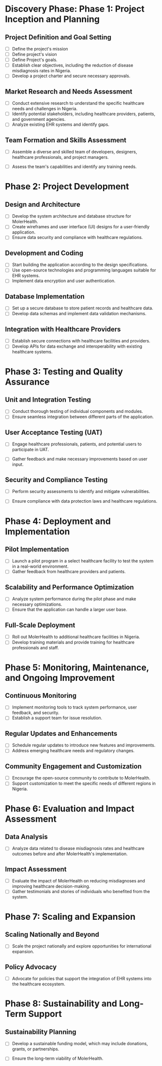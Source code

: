 # Discovery Phase: Phase 1: Project Inception and Planning

## Project Definition and Goal Setting
- [ ] Define the project's mission
- [ ] Define project's vision
- [ ] Define Project's goals.
- [ ] Establish clear objectives, including the reduction of disease misdiagnosis rates in Nigeria.
- [ ] Develop a project charter and secure necessary approvals.

## Market Research and Needs Assessment
- [ ] Conduct extensive research to understand the specific healthcare needs and challenges in Nigeria.
- [ ] Identify potential stakeholders, including healthcare providers, patients, and government agencies.
- [ ] Analyze existing EHR systems and identify gaps.

## Team Formation and Skills Assessment
- [ ] Assemble a diverse and skilled team of developers, designers, healthcare professionals, and project managers.
- [ ] Assess the team's capabilities and identify any training needs.





# Phase 2: Project Development

## Design and Architecture
- [ ] Develop the system architecture and database structure for MolerHealth.
- [ ] Create wireframes and user interface (UI) designs for a user-friendly application.
- [ ] Ensure data security and compliance with healthcare regulations.

## Development and Coding
- [ ] Start building the application according to the design specifications.
- [ ] Use open-source technologies and programming languages suitable for EHR systems.
- [ ] Implement data encryption and user authentication.

## Database Implementation
- [ ] Set up a secure database to store patient records and healthcare data.
- [ ] Develop data schemas and implement data validation mechanisms.

## Integration with Healthcare Providers
- [ ] Establish secure connections with healthcare facilities and providers.
- [ ] Develop APIs for data exchange and interoperability with existing healthcare systems.

# Phase 3: Testing and Quality Assurance

## Unit and Integration Testing
- [ ] Conduct thorough testing of individual components and modules.
- [ ] Ensure seamless integration between different parts of the application.

## User Acceptance Testing (UAT)
- [ ] Engage healthcare professionals, patients, and potential users to participate in UAT.
- [ ] Gather feedback and make necessary improvements based on user input.


## Security and Compliance Testing
- [ ] Perform security assessments to identify and mitigate vulnerabilities.
- [ ] Ensure compliance with data protection laws and healthcare regulations.


# Phase 4: Deployment and Implementation
## Pilot Implementation
- [ ] Launch a pilot program in a select healthcare facility to test the system in a real-world environment.
- [ ] Gather feedback from healthcare providers and patients.
## Scalability and Performance Optimization
- [ ] Analyze system performance during the pilot phase and make necessary optimizations.
- [ ] Ensure that the application can handle a larger user base.

## Full-Scale Deployment
- [ ] Roll out MolerHealth to additional healthcare facilities in Nigeria.
- [ ] Develop training materials and provide training for healthcare professionals and staff.

# Phase 5: Monitoring, Maintenance, and Ongoing Improvement
## Continuous Monitoring
- [ ] Implement monitoring tools to track system performance, user feedback, and security.
- [ ] Establish a support team for issue resolution.
## Regular Updates and Enhancements
- [ ] Schedule regular updates to introduce new features and improvements.
- [ ] Address emerging healthcare needs and regulatory changes.
## Community Engagement and Customization
- [ ] Encourage the open-source community to contribute to MolerHealth.
- [ ] Support customization to meet the specific needs of different regions in Nigeria.

# Phase 6: Evaluation and Impact Assessment
## Data Analysis
- [ ] Analyze data related to disease misdiagnosis rates and healthcare outcomes before and after MolerHealth's implementation.
## Impact Assessment
- [ ] Evaluate the impact of MolerHealth on reducing misdiagnoses and improving healthcare decision-making.
- [ ] Gather testimonials and stories of individuals who benefited from the system.

# Phase 7: Scaling and Expansion

## Scaling Nationally and Beyond
- [ ] Scale the project nationally and explore opportunities for international expansion.
## Policy Advocacy
- [ ] Advocate for policies that support the integration of EHR systems into the healthcare ecosystem.
# Phase 8: Sustainability and Long-Term Support
## Sustainability Planning
- [ ] Develop a sustainable funding model, which may include donations, grants, or partnerships.
- [ ] Ensure the long-term viability of MolerHealth.

